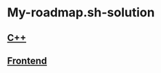 # My-roadmap.sh-solution

## [C++](https://github.com/lawstack/My-roadmap.sh-solution/tree/main/c%2B%2B)
## [Frontend](https://github.com/lawstack/My-roadmap.sh-solution/tree/main/frontend)
